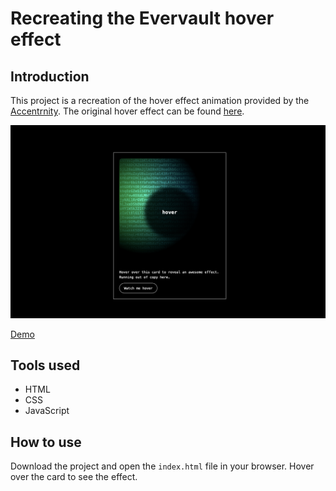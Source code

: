 # Recreating the Evervault hover effect

## Introduction

This project is a recreation of the hover effect animation provided by the [Accentrnity](https://ui.aceternity.com). The original hover effect can be found [here](https://ui.aceternity.com/components/evervault-card).

![Evervault hover effect](/assets/screenshot.png)

[Demo](https://bkrmadtya.github.io/evervault-hover-effect/)

## Tools used

- HTML
- CSS
- JavaScript

## How to use

Download the project and open the `index.html` file in your browser. Hover over the card to see the effect.
